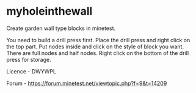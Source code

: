 # myholeinthewall

Create garden wall type blocks in minetest.

You need to build a drill press first. 
Place the drill press and right click on the top part.
Put nodes inside and click on the style of block you want.
There are full nodes and half nodes.
Right click on the bottom of the drill press for storage.

Licence - DWYWPL

Forum - https://forum.minetest.net/viewtopic.php?f=9&t=14209
